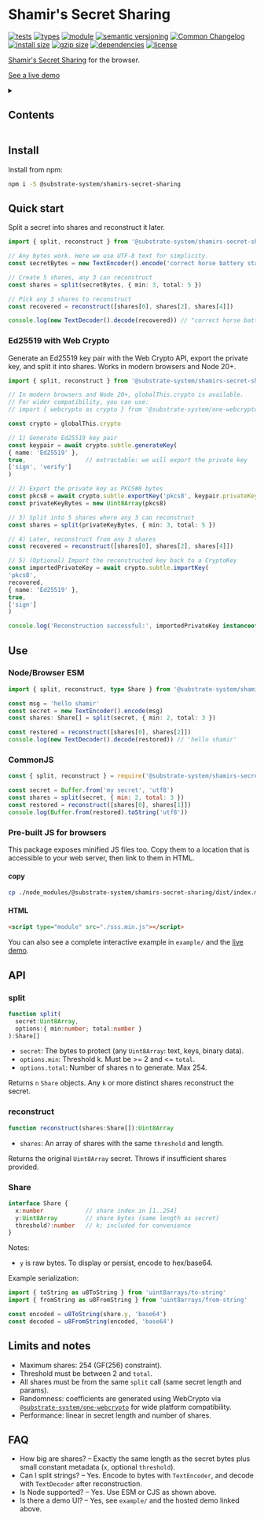 # Shamir's Secret Sharing
[![tests](https://img.shields.io/github/actions/workflow/status/substrate-system/shamirs-secret-sharing/nodejs.yml?style=flat-square)](https://github.com/substrate-system/shamirs-secret-sharing/actions/workflows/nodejs.yml)
[![types](https://img.shields.io/npm/types/@substrate-system/icons?style=flat-square)](README.md)
[![module](https://img.shields.io/badge/module-ESM%2FCJS-blue?style=flat-square)](README.md)
[![semantic versioning](https://img.shields.io/badge/semver-2.0.0-blue?logo=semver&style=flat-square)](https://semver.org/)
[![Common Changelog](https://nichoth.github.io/badge/common-changelog.svg)](./CHANGELOG.md)
[![install size](https://flat.badgen.net/packagephobia/install/@substrate-system/shamirs-secret-sharing)](https://packagephobia.com/result?p=@substrate-system/shamirs-secret-sharing)
[![gzip size](https://img.shields.io/bundlephobia/minzip/@substrate-system/shamirs-secret-sharing?style=flat-square)](https://bundlephobia.com/@substrate-system/shamirs-secret-sharing)
[![dependencies](https://img.shields.io/badge/dependencies-zero-brightgreen.svg?style=flat-square)](package.json)
[![license](https://img.shields.io/badge/license-Big_Time-blue?style=flat-square)](LICENSE)


[Shamir's Secret Sharing](https://en.wikipedia.org/wiki/Shamir%27s_secret_sharing)
for the browser.

[See a live demo](https://substrate-system.github.io/shamirs-secret-sharing/)

<details><summary><h2>Contents</h2></summary>

<!-- toc -->

- [Install](#install)
- [Quick start](#quick-start)
  * [Ed25519 with Web Crypto](#ed25519-with-web-crypto)
- [Use](#use)
  * [Node/Browser ESM](#nodebrowser-esm)
  * [CommonJS](#commonjs)
  * [Pre-built JS for browsers](#pre-built-js-for-browsers)
- [API](#api)
  * [split](#split)
  * [reconstruct](#reconstruct)
  * [Share](#share)
- [Limits and notes](#limits-and-notes)
- [FAQ](#faq)

<!-- tocstop -->

</details>

## Install

Install from npm:

```sh
npm i -S @substrate-system/shamirs-secret-sharing
```

## Quick start

Split a secret into shares and reconstruct it later.

```ts
import { split, reconstruct } from '@substrate-system/shamirs-secret-sharing'

// Any bytes work. Here we use UTF-8 text for simplicity.
const secretBytes = new TextEncoder().encode('correct horse battery staple')

// Create 5 shares, any 3 can reconstruct
const shares = split(secretBytes, { min: 3, total: 5 })

// Pick any 3 shares to reconstruct
const recovered = reconstruct([shares[0], shares[2], shares[4]])

console.log(new TextDecoder().decode(recovered)) // "correct horse battery staple"
```

### Ed25519 with Web Crypto

Generate an Ed25519 key pair with the Web Crypto API, export the private key,
and split it into shares. Works in modern browsers and Node 20+.

```ts
import { split, reconstruct } from '@substrate-system/shamirs-secret-sharing'

// In modern browsers and Node 20+, globalThis.crypto is available.
// For wider compatibility, you can use:
// import { webcrypto as crypto } from '@substrate-system/one-webcrypto'

const crypto = globalThis.crypto

// 1) Generate Ed25519 key pair
const keypair = await crypto.subtle.generateKey(
{ name: 'Ed25519' },
true,                 // extractable: we will export the private key
['sign', 'verify']
)

// 2) Export the private key as PKCS#8 bytes
const pkcs8 = await crypto.subtle.exportKey('pkcs8', keypair.privateKey)
const privateKeyBytes = new Uint8Array(pkcs8)

// 3) Split into 5 shares where any 3 can reconstruct
const shares = split(privateKeyBytes, { min: 3, total: 5 })

// 4) Later, reconstruct from any 3 shares
const recovered = reconstruct([shares[0], shares[2], shares[4]])

// 5) (Optional) Import the reconstructed key back to a CryptoKey
const importedPrivateKey = await crypto.subtle.importKey(
'pkcs8',
recovered,
{ name: 'Ed25519' },
true,
['sign']
)

console.log('Reconstruction successful:', importedPrivateKey instanceof CryptoKey)
```


## Use

### Node/Browser ESM
```ts
import { split, reconstruct, type Share } from '@substrate-system/shamirs-secret-sharing'

const msg = 'hello shamir'
const secret = new TextEncoder().encode(msg)
const shares: Share[] = split(secret, { min: 2, total: 3 })

const restored = reconstruct([shares[0], shares[2]])
console.log(new TextDecoder().decode(restored)) // 'hello shamir'
```

### CommonJS
```js
const { split, reconstruct } = require('@substrate-system/shamirs-secret-sharing')

const secret = Buffer.from('my secret', 'utf8')
const shares = split(secret, { min: 2, total: 3 })
const restored = reconstruct([shares[0], shares[1]])
console.log(Buffer.from(restored).toString('utf8'))
```

### Pre-built JS for browsers
This package exposes minified JS files too. Copy them to a location that is
accessible to your web server, then link to them in HTML.

#### copy
```sh
cp ./node_modules/@substrate-system/shamirs-secret-sharing/dist/index.min.js ./public/sss.min.js
```

#### HTML
```html
<script type="module" src="./sss.min.js"></script>
```

You can also see a complete interactive example in `example/` and the
[live demo](https://substrate-system.github.io/shamirs-secret-sharing/).

## API

### split

```ts
function split(
  secret:Uint8Array,
  options:{ min:number; total:number }
):Share[]
```

- `secret`: The bytes to protect (any `Uint8Array`: text, keys, binary data).
- `options.min`: Threshold k. Must be >= 2 and <= `total`.
- `options.total`: Number of shares n to generate. Max 254.

Returns `n` `Share` objects. Any `k` or more distinct shares reconstruct the secret.

### reconstruct

```ts
function reconstruct(shares:Share[]):Uint8Array
```

- `shares`: An array of shares with the same `threshold` and length.

Returns the original `Uint8Array` secret. Throws if insufficient shares provided.

### Share

```ts
interface Share {
  x:number            // share index in [1..254]
  y:Uint8Array        // share bytes (same length as secret)
  threshold?:number   // k; included for convenience
}
```

Notes:
- `y` is raw bytes. To display or persist, encode to hex/base64.

Example serialization:

```ts
import { toString as u8ToString } from 'uint8arrays/to-string'
import { fromString as u8FromString } from 'uint8arrays/from-string'

const encoded = u8ToString(share.y, 'base64')
const decoded = u8FromString(encoded, 'base64')
```

## Limits and notes

- Maximum shares: 254 (GF(256) constraint).
- Threshold must be between 2 and `total`.
- All shares must be from the same `split` call (same secret length and params).
- Randomness: coefficients are generated using WebCrypto via
  [`@substrate-system/one-webcrypto`](https://github.com/substrate-system/one-webcrypto)
  for wide platform compatibility.
- Performance: linear in secret length and number of shares.

## FAQ

- How big are shares? &ndash; Exactly the same length as the secret bytes plus small
  constant metadata (`x`, optional `threshold`).
- Can I split strings? &ndash; Yes. Encode to bytes with `TextEncoder`,
  and decode with `TextDecoder` after reconstruction.
- Is Node supported? &ndash; Yes. Use ESM or CJS as shown above.
- Is there a demo UI? &ndash; Yes, see `example/` and the hosted demo
  linked above.
